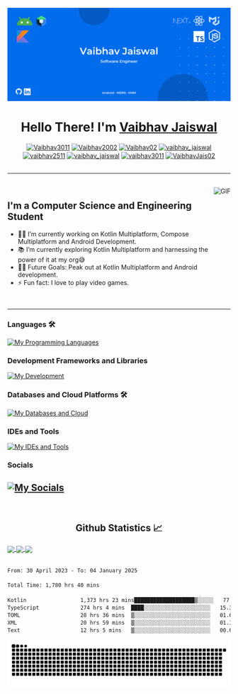 ![Banner](Banner.png)

<h1 align="center">Hello There! I'm <a href='https://vaibhavjaiswal.vercel.app/#/'>Vaibhav Jaiswal</a> </h1>

<p align='center'>
<a href="https://www.linkedin.com/in/vaibhav-jaiswal-8612621b7/" target="blank"><img align="center" src="https://raw.githubusercontent.com/rahuldkjain/github-profile-readme-generator/master/src/images/icons/Social/linked-in-alt.svg" alt="Vaibhav3011" height="30" width="40" /></a>
<a href="https://github.com/Vaibhav2002" target="blank"><img align="center" src="https://raw.githubusercontent.com/rahuldkjain/github-profile-readme-generator/master/src/images/icons/Social/github.svg" alt="Vaibhav2002" height="30" width="40" /></a>
<a href="https://auth.geeksforgeeks.org/user/vaibhav02/profile" target="blank"><img align="center" src="https://raw.githubusercontent.com/rahuldkjain/github-profile-readme-generator/master/src/images/icons/Social/geeks-for-geeks.svg" alt="Vaibhav02" height="30" width="40" /></a>
<a href="https://leetcode.com/vaibhav_jaiswal/" target="blank"><img align="center" src="https://raw.githubusercontent.com/rahuldkjain/github-profile-readme-generator/master/src/images/icons/Social/leet-code.svg" alt="vaibhav_jaiswal" height="30" width="40" /></a>
<a href="https://www.codechef.com/users/vaibhav2511" target="blank"><img align="center" src="https://cdn.jsdelivr.net/npm/simple-icons@3.1.0/icons/codechef.svg" alt="vaibhav2511" height="30" width="40" /></a>
<a href="https://www.hackerrank.com/vaibhav_jaiswal3" target="blank"><img align="center" src="https://raw.githubusercontent.com/rahuldkjain/github-profile-readme-generator/master/src/images/icons/Social/hackerrank.svg" alt="vaibhav_jaiswal" height="30" width="40" /></a>
<a href="https://medium.com/@vaibhav3011"><img align="center" src="https://raw.githubusercontent.com/rahuldkjain/github-profile-readme-generator/master/src/images/icons/Social/medium.svg" alt="vaibhav3011" height="30" width="40" /></a>
 <a href="https://twitter.com/VaibhavJais02"><img align="center" src="https://raw.githubusercontent.com/rahuldkjain/github-profile-readme-generator/master/src/images/icons/Social/twitter.svg" alt="VaibhavJais02" height="30" width="40" /></a>
<br><br>

---

<br>
<img align="right" alt="GIF" height="160px" src="https://media.giphy.com/media/du3J3cXyzhj75IOgvA/giphy.gif" />

## I'm a Computer Science and Engineering Student  

- 👨‍💻 I’m currently working on Kotlin Multiplatform, Compose Multiplatform and Android Development.
- 📚 I’m currently exploring Kotlin Multiplatform and harnessing the power of it at my org😅
- 💪🏼 Future Goals: Peak out at Kotlin Multiplatform and Android development.
- ⚡ Fun fact: I love to play video games.
<br>

---

### Languages 🛠 
[![My Programming Languages](https://skillicons.dev/icons?i=kotlin,java,ts,python,cpp,html,css)](https://skillicons.dev)

### Development Frameworks and Libraries
[![My Development](https://skillicons.dev/icons?i=androidstudio,gradle,ktor,nextjs,react,redux,mui,express,nodejs,tailwind,adonis)](https://skillicons.dev)

### Databases and Cloud Platforms 🛠 
[![My Databases and Cloud](https://skillicons.dev/icons?i=mongodb,mysql,sqlite,postgres,redis,graphql,gcp,firebase,vercel,planetscale)](https://skillicons.dev)

### IDEs and Tools
[![My IDEs and Tools](https://skillicons.dev/icons?i=androidstudio,idea,vscode,git,github,figma,xd,postman)](https://skillicons.dev)

### Socials
[![My Socials](https://skillicons.dev/icons?i=linkedin,twitter,instagram,discord,devto)](https://skillicons.dev)
---

<br/>
<h2 align="center"> Github Statistics 📈</h2>
 
<a href="https://github.com/anuraghazra/github-readme-stats">
  <img align="center" src="https://github-readme-stats.vercel.app/api?username=Vaibhav2002&theme=dark&hide_border=true" />
</a>
<a href="https://github.com/anuraghazra/github-readme-stats">
  <img align="center" src="https://github-readme-stats.vercel.app/api/top-langs/?username=Vaibhav2002&layout=compact&theme=dark&hide_border=true" />
</a>
<a href="https://github.com/anuraghazra/github-readme-stats">
  <img align="center" src="http://github-readme-streak-stats.herokuapp.com?user=Vaibhav2002&theme=dark&hide_border=true&date_format=M%20j%5B%2C%20Y%5D" />
</a><br><br>

<!--START_SECTION:waka-->

```txt
From: 30 April 2023 - To: 04 January 2025

Total Time: 1,780 hrs 40 mins

Kotlin                 1,373 hrs 23 mins███████████████████▒░░░░░   77.13 %
TypeScript             274 hrs 4 mins  ████░░░░░░░░░░░░░░░░░░░░░   15.39 %
TOML                   28 hrs 36 mins  ▒░░░░░░░░░░░░░░░░░░░░░░░░   01.61 %
XML                    20 hrs 59 mins  ▒░░░░░░░░░░░░░░░░░░░░░░░░   01.18 %
Text                   12 hrs 5 mins   ▒░░░░░░░░░░░░░░░░░░░░░░░░   00.68 %
```

<!--END_SECTION:waka-->

<picture>
  <source media="(prefers-color-scheme: dark)" srcset="https://github.com/Vaibhav2002/Vaibhav2002/blob/output/github-contribution-grid-snake-dark.svg" />
  <source media="(prefers-color-scheme: light)" srcset="https://github.com/Vaibhav2002/Vaibhav2002/blob/output/github-contribution-grid-snake.svg" />
  <img alt="github-snake" src="https://github.com/Vaibhav2002/Vaibhav2002/blob/output/github-contribution-grid-snake.svg" />
</picture>
